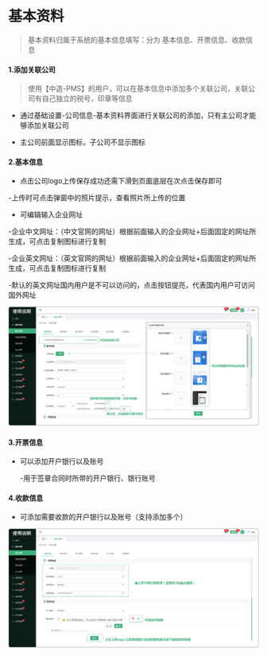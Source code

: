 # 基本资料


> 基本资料归属于系统的基本信息填写：分为 基本信息、开票信息、收款信息

#### 1.添加关联公司

> 使用【中造-PMS】的用户，可以在基本信息中添加多个关联公司，关联公司有自己独立的税号，印章等信息

*  通过基础设置-公司信息-基本资料界面进行关联公司的添加，只有主公司才能够添加关联公司

* 主公司前面显示图标，子公司不显示图标


#### 2.基本信息

* 点击公司logo上传保存成功还需下滑到页面底层在次点击保存即可

 -上传时可点击弹窗中的照片提示，查看照片所上传的位置

* 可编辑输入企业网址

 

 -企业中文网址：（中文官网的网址）根据前面输入的企业网址+后面固定的网址所生成，可点击复制图标进行复制

 -企业英文网址：（英文官网的网址）根据前面输入的企业网址+后面固定的网址所生成，可点击复制图标进行复制

 -默认的英文网址国内用户是不可以访问的，点击按钮提亮，代表国内用户可访问国外网址

![如图所示](../../file/jbxx.png)


#### 3.开票信息

* 可以添加开户银行以及账号

  -用于签章合同时所带的开户银行、银行账号

#### 4.收款信息

* 可添加需要收款的开户银行以及账号（支持添加多个）


![如图所示](../../file/jbxx1.png)
